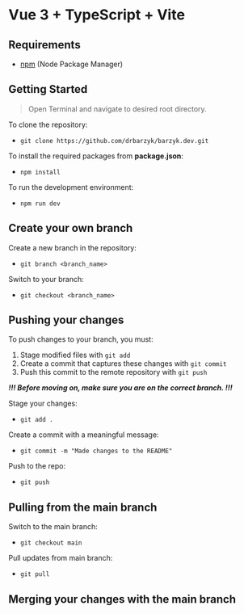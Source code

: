 # Vue 3 + TypeScript + Vite

## Requirements
- [npm](https://docs.npmjs.com/downloading-and-installing-node-js-and-npm) (Node Package Manager)
## Getting Started

> Open Terminal and navigate to desired root directory.

To clone the repository:

- `git clone https://github.com/drbarzyk/barzyk.dev.git`

To install the required packages from **package.json**:

- `npm install`

To run the development environment:

- `npm run dev`

## Create your own branch

Create a new branch in the repository:

- `git branch <branch_name>`

Switch to your branch:

- `git checkout <branch_name>`

## Pushing your changes

To push changes to your branch, you must:
1. Stage modified files with `git add`
2. Create a commit that captures these changes with `git commit`
3. Push this commit to the remote repository with `git push`

***!!! Before moving on, make sure you are on the correct branch. !!!***

Stage your changes:

- `git add .`

Create a commit with a meaningful message:

- `git commit -m "Made changes to the README"`

Push to the repo:

- `git push`

## Pulling from the main branch

Switch to the main branch:

- `git checkout main`

Pull updates from main branch:

- `git pull`

## Merging your changes with the main branch